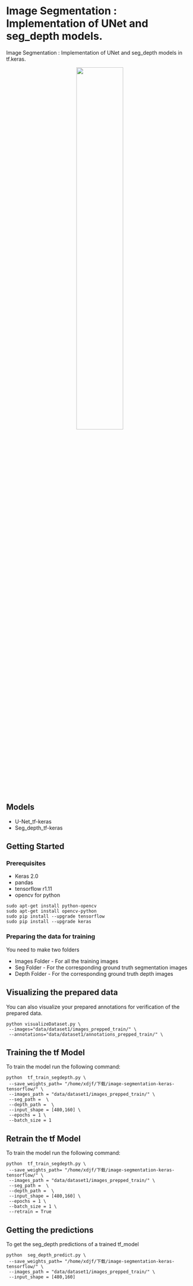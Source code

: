 # Image Segmentation : Implementation of UNet and seg_depth models.

Image Segmentation : Implementation of UNet and seg_depth models in tf.keras.


<p align="center">
  <img src="https://raw.githubusercontent.com/sunshineatnoon/Paper-Collection/master/images/FCN1.png" width="50%" >
</p>


## Models 

* U-Net_tf-keras
* Seg_depth_tf-keras

## Getting Started

### Prerequisites

* Keras 2.0
* pandas
* tensorflow r1.11
* opencv for python

```shell
sudo apt-get install python-opencv
sudo apt-get install opencv-python
sudo pip install --upgrade tensorflow
sudo pip install --upgrade keras
```

### Preparing the data for training

You need to make two folders

*  Images Folder - For all the training images 
* Seg Folder - For the corresponding ground truth segmentation images
* Depth Folder - For the corresponding ground truth depth images


## Visualizing the prepared data

You can also visualize your prepared annotations for verification of the prepared data.

```shell
python visualizeDataset.py \
 --images="data/dataset1/images_prepped_train/" \
 --annotations="data/dataset1/annotations_prepped_train/" \

```

## Training the tf Model

To train the model run the following command:

```shell
python  tf_train_segdepth.py \
 --save_weights_path= "/home/xdjf/下载/image-segmentation-keras-tensorflow/" \
 --images_path = "data/dataset1/images_prepped_train/" \
 --seg_path =  \
 --depth_path =  \
 --input_shape = [480,160] \
 --epochs = 1 \
 --batch_size = 1
```

## Retrain the tf Model

To train the model run the following command:

```shell
python  tf_train_segdepth.py \
 --save_weights_path= "/home/xdjf/下载/image-segmentation-keras-tensorflow/" \
 --images_path = "data/dataset1/images_prepped_train/" \
 --seg_path =  \
 --depth_path =  \
 --input_shape = [480,160] \
 --epochs = 1 \
 --batch_size = 1 \
 --retrain = True
```

## Getting the predictions

To get the seg_depth predictions of a trained tf_model

```shell
python  seg_depth_predict.py \
 --save_weights_path= "/home/xdjf/下载/image-segmentation-keras-tensorflow/" \
 --images_path = "data/dataset1/images_prepped_train/" \
 --input_shape = [480,160]
```

